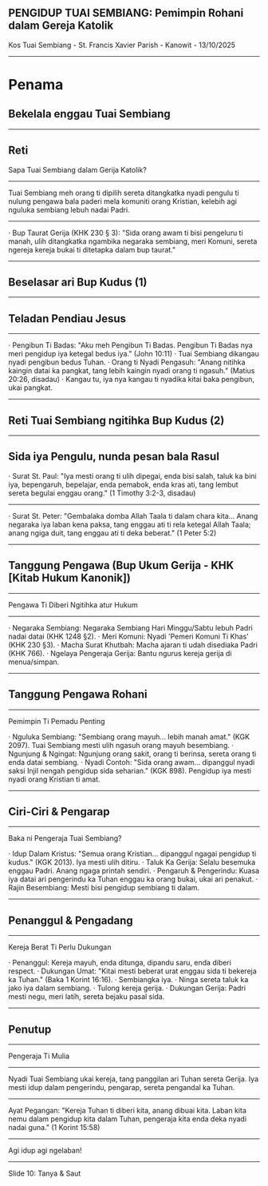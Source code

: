## PENGIDUP TUAI SEMBIANG: Pemimpin Rohani dalam Gereja Katolik


Kos Tuai Sembiang - St. Francis Xavier Parish - Kanowit - 13/10/2025

---

# Penama
## Bekelala enggau Tuai Sembiang

---

## Reti

Sapa Tuai Sembiang dalam Gerija Katolik?

---
Tuai Sembiang meh orang ti dipilih sereta ditangkatka nyadi pengulu ti nulung pengawa bala paderi mela komuniti orang Kristian, kelebih agi nguluka sembiang lebuh nadai Padri.

---

· Bup Taurat Gerija (KHK 230 § 3): "Sida orang awam ti bisi pengeluru ti manah, ulih ditangkatka ngambika negaraka sembiang, meri Komuni, sereta ngereja kereja bukai ti ditetapka dalam bup taurat."

---


## Beselasar ari Bup Kudus (1)

---

## Teladan Pendiau Jesus

---

· Pengibun Ti Badas: "Aku meh Pengibun Ti Badas. Pengibun Ti Badas nya meri pengidup iya ketegal bedus iya." (John 10:11)
  · Tuai Sembiang dikangau nyadi pengibun bedus Tuhan.
· Orang ti Nyadi Pengasuh: "Anang nitihka kaingin datai ka pangkat, tang lebih kaingin nyadi orang ti ngasuh." (Matius 20:26, disadau)
  · Kangau tu, iya nya kangau ti nyadika kitai baka pengibun, ukai pangkat.

---

## Reti Tuai Sembiang ngitihka Bup Kudus (2)

---

## Sida iya Pengulu, nunda pesan bala Rasul

· Surat St. Paul: "Iya mesti orang ti ulih dipegai, enda bisi salah, taluk ka bini iya, bepengaruh, bepelajar, enda pemabok, enda kras ati, tang lembut sereta begulai enggau orang." (1 Timothy 3:2-3, disadau)

---

· Surat St. Peter: "Gembalaka domba Allah Taala ti dalam chara kita... Anang negaraka iya laban kena paksa, tang enggau ati ti rela ketegal Allah Taala; anang ngiga duit, tang enggau ati ti deka beberat." (1 Peter 5:2)

---

## Tanggung Pengawa (Bup Ukum Gerija - KHK [Kitab Hukum Kanonik])


---

Pengawa Ti Diberi Ngitihka atur Hukum

---

· Negaraka Sembiang: Negaraka Sembiang Hari Minggu/Sabtu lebuh Padri nadai datai (KHK 1248 §2).
· Meri Komuni: Nyadi 'Pemeri Komuni Ti Khas' (KHK 230 §3).
· Macha Surat Khutbah: Macha ajaran ti udah disediaka Padri (KHK 766).
· Ngelaya Pengeraja Gerija: Bantu ngurus kereja gerija di menua/simpan.

---

## Tanggung Pengawa Rohani

---

Pemimpin Ti Pemadu Penting

· Nguluka Sembiang: "Sembiang orang mayuh... lebih manah amat." (KGK 2097). Tuai Sembiang mesti ulih ngasuh orang mayuh besembiang.
· Ngunjung & Ngingat: Ngunjung orang sakit, orang ti berinsa, sereta orang ti enda datai sembiang.
· Nyadi Contoh: "Sida orang awam... dipanggul nyadi saksi Injil nengah pengidup sida seharian." (KGK 898). Pengidup iya mesti nyadi orang Kristian ti amat.

---

## Ciri-Ciri & Pengarap

---

Baka ni Pengeraja Tuai Sembiang?

· Idup Dalam Kristus: "Semua orang Kristian... dipanggul ngagai pengidup ti kudus." (KGK 2013). Iya mesti ulih ditiru.
· Taluk Ka Gerija: Selalu besemuka enggau Padri. Anang ngaga printah sendiri.
· Pengaruh & Pengerindu: Kuasa iya datai ari pengerindu ka Tuhan enggau ka orang bukai, ukai ari penakut.
· Rajin Besembiang: Mesti bisi pengidup sembiang ti dalam.

---

## Penanggul & Pengadang

---

Kereja Berat Ti Perlu Dukungan

· Penanggul: Kereja mayuh, enda ditunga, dipandu saru, enda diberi respect.
· Dukungan Umat: "Kitai mesti beberat urat enggau sida ti bekereja ka Tuhan." (Baka 1 Korint 16:16).
  · Sembiangka iya.
  · Ninga sereta taluk ka jako iya dalam sembiang.
  · Tulong kereja gerija.
· Dukungan Gerija: Padri mesti negu, meri latih, sereta bejaku pasal sida.

---

## Penutup

---

Pengeraja Ti Mulia

---


Nyadi Tuai Sembiang ukai kereja, tang panggilan ari Tuhan sereta Gerija. Iya mesti idup dalam pengerindu, pengarap, sereta pengandal ka Tuhan.

---

Ayat Pegangan: "Kereja Tuhan ti diberi kita, anang dibuai kita. Laban kita nemu dalam pengidup kita dalam Tuhan, pengeraja kita enda deka nyadi nadai guna." (1 Korint 15:58)

---
Agi idup agi ngelaban!

---

Slide 10: Tanya & Saut
